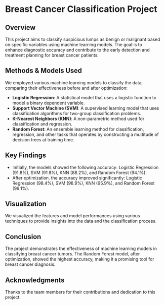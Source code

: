 # Breast Cancer Classification Project

## Overview
This project aims to classify suspicious lumps as benign or malignant based on specific variables using machine learning models. The goal is to enhance diagnostic accuracy and contribute to the early detection and treatment planning for breast cancer patients.


## Methods & Models Used
We employed various machine learning models to classify the data, comparing their effectiveness before and after optimization:

- **Logistic Regression**: A statistical model that uses a logistic function to model a binary dependent variable.
- **Support Vector Machine (SVM)**: A supervised learning model that uses classification algorithms for two-group classification problems.
- **K-Nearest Neighbors (KNN)**: A non-parametric method used for classification and regression.
- **Random Forest**: An ensemble learning method for classification, regression, and other tasks that operates by constructing a multitude of decision trees at training time.

## Key Findings
- Initially, the models showed the following accuracy: Logistic Regression (91.8%), SVM (91.8%), KNN (88.2%), and Random Forest (94.1%).
- After optimization, the accuracy improved significantly: Logistic Regression (98.4%), SVM (98.9%), KNN (95.9%), and Random Forest (99.1%).

## Visualization
We visualized the features and model performances using various techniques to provide insights into the data and the classification process.

## Conclusion
The project demonstrates the effectiveness of machine learning models in classifying breast cancer tumors. The Random Forest model, after optimization, showed the highest accuracy, making it a promising tool for breast cancer diagnosis.

## Acknowledgments
Thanks to the team members for their contributions and dedication to this project.

